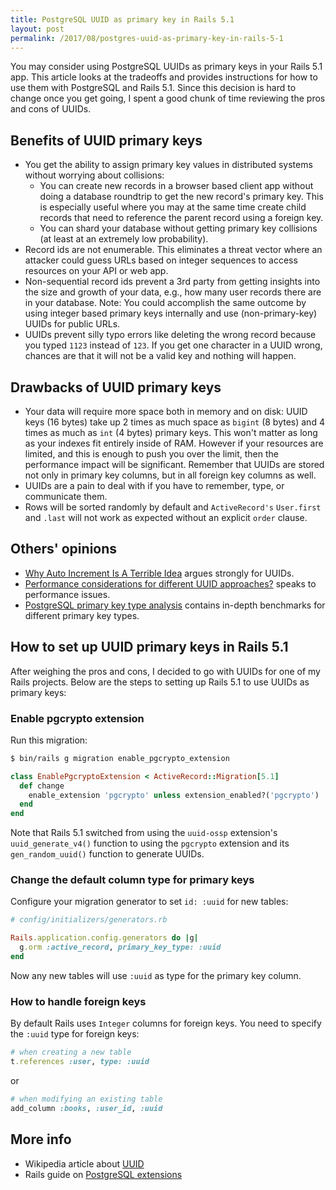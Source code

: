 ```yaml
---
title: PostgreSQL UUID as primary key in Rails 5.1
layout: post
permalink: /2017/08/postgres-uuid-as-primary-key-in-rails-5-1
---
```


You may consider using PostgreSQL UUIDs as primary keys in your Rails 5.1 app. This article looks at the tradeoffs and provides instructions for how to use them with PostgreSQL and Rails 5.1. Since this decision is hard to change once you get going, I spent a good chunk of time reviewing the pros and cons of UUIDs.

## Benefits of UUID primary keys

* You get the ability to assign primary key values in distributed systems without worrying about collisions:
    * You can create new records in a browser based client app without doing a database roundtrip to get the new record's primary key. This is especially useful where you may at the same time create child records that need to reference the parent record using a foreign key.
    * You can shard your database without getting primary key collisions (at least at an extremely low probability).
* Record ids are not enumerable. This eliminates a threat vector where an attacker could guess URLs based on integer sequences to access resources on your API or web app.
* Non-sequential record ids prevent a 3rd party from getting insights into the size and growth of your data, e.g., how many user records there are in your database. Note: You could accomplish the same outcome by using integer based primary keys internally and use (non-primary-key) UUIDs for public URLs.
* UUIDs prevent silly typo errors like deleting the wrong record because you typed `1123` instead of `123`. If you get one character in a UUID wrong, chances are that it will not be a valid key and nothing will happen.

## Drawbacks of UUID primary keys

* Your data will require more space both in memory and on disk: UUID keys (16 bytes) take up 2 times as much space as `bigint` (8 bytes) and 4 times as much as `int` (4 bytes) primary keys. This won't matter as long as your indexes fit entirely inside of RAM. However if your resources are limited, and this is enough to push you over the limit, then the performance impact will be significant. Remember that UUIDs are stored not only in primary key columns, but in all foreign key columns as well.
* UUIDs are a pain to deal with if you have to remember, type, or communicate them.
* Rows will be sorted randomly by default and `ActiveRecord's` `User.first` and `.last` will not work as expected without an explicit `order` clause.

## Others' opinions

* [Why Auto Increment Is A Terrible Idea](https://www.clever-cloud.com/blog/engineering/2015/05/20/why-auto-increment-is-a-terrible-idea/) argues strongly for UUIDs.
* [Performance considerations for different UUID approaches?](https://www.postgresql.org/message-id/20151222124018.bee10b60b3d9b58d7b3a1839%40potentialtech.com) speaks to performance issues.
* [PostgreSQL primary key type analysis](http://gosimple.me/postgresql-primary-key-type-analysis/) contains in-depth benchmarks for different primary key types.

## How to set up UUID primary keys in Rails 5.1

After weighing the pros and cons, I decided to go with UUIDs for one of my Rails projects. Below are the steps to setting up Rails 5.1 to use UUIDs as primary keys:

### Enable pgcrypto extension

Run this migration:

```bash
$ bin/rails g migration enable_pgcrypto_extension
```

```ruby
class EnablePgcryptoExtension < ActiveRecord::Migration[5.1]
  def change
    enable_extension 'pgcrypto' unless extension_enabled?('pgcrypto')
  end
end
```

Note that Rails 5.1 switched from using the `uuid-ossp` extension's `uuid_generate_v4()` function to using the `pgcrypto` extension and its `gen_random_uuid()` function to generate UUIDs.

### Change the default column type for primary keys

Configure your migration generator to set `id: :uuid` for new tables:

```ruby
# config/initializers/generators.rb

Rails.application.config.generators do |g|
  g.orm :active_record, primary_key_type: :uuid
end
```

Now any new tables will use `:uuid` as type for the primary key column.

### How to handle foreign keys

By default Rails uses `Integer` columns for foreign keys. You need to specify the `:uuid` type for foreign keys:

```ruby
# when creating a new table
t.references :user, type: :uuid
```

or 

```ruby
# when modifying an existing table
add_column :books, :user_id, :uuid
```

## More info

* Wikipedia article about [UUID](https://en.wikipedia.org/wiki/Universally_unique_identifier)
* Rails guide on [PostgreSQL extensions](http://edgeguides.rubyonrails.org/active_record_postgresql.html)

